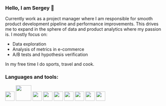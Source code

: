 ### Hello, I am Sergey 👋
Currently work as a project manager where I am responsible for smooth product development pipeline and performance improvements.
This drives me to expand in the sphere of data and product analytics where my passion is.
I mostly focus on:
- Data exploration
- Analysis of metrics in e-commerce
- A/B tests and hypothesis verification

<!--
**sukhinsergey/sukhinsergey** is a ✨ _special_ ✨ repository because its `README.md` (this file) appears on your GitHub profile.

Here are some ideas to get you started:

- 🔭 I’m currently working on ...
- 🌱 I’m currently learning ...
- 👯 I’m looking to collaborate on ...
- 🤔 I’m looking for help with ...
- 💬 Ask me about ...
- 📫 How to reach me: ...
- 😄 Pronouns: ...
- ⚡ Fun fact: ...
-->
In my free time I do sports, travel and cook.
### Languages and tools: 
<!-- Python, Pandas, Numpy, Seaborn, Scipi, SQL, AirFlow, Git
-->

<img src="https://github.com/sukhinsergey/sukhinsergey/assets/61851042/0258bf12-58ff-4b14-b6fd-dc6f97bfb232" width="30" /> 
<img src="https://github.com/sukhinsergey/sukhinsergey/assets/61851042/57f0194e-572f-4654-b34d-bb848798a9ad" width="50" /> 
<img src="https://github.com/sukhinsergey/sukhinsergey/assets/61851042/04713ecb-8a82-4a5a-b89d-cda96254d4bc" width="30" />
<img src="https://github.com/sukhinsergey/sukhinsergey/assets/61851042/f8e32eb2-b7ed-437f-9c53-027984b1c51c" width="30" />
<img src="https://github.com/sukhinsergey/sukhinsergey/assets/61851042/607242a2-6c64-4bb5-b5a8-5bd67115925c" width="30" />
<img src="https://github.com/sukhinsergey/sukhinsergey/assets/61851042/0673bc72-016f-4006-ade0-472381530312" width="30" />
<img src="https://github.com/sukhinsergey/sukhinsergey/assets/61851042/b97d3328-a39e-45bb-b5ff-ae1cc4588858" width="30" />
<img src="https://github.com/sukhinsergey/sukhinsergey/assets/61851042/2e6ecd7f-5737-49f7-abf2-6bea83deb22b" width="30" />
<img src="https://github.com/sukhinsergey/sukhinsergey/assets/61851042/e7c96a48-a473-4af9-a423-584d031551de" width="30" />

